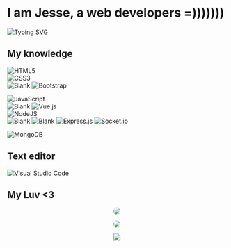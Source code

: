 # I am Jesse, a web developers =)))))))
[![Typing SVG](https://readme-typing-svg.herokuapp.com?color=%2336BCF7&lines=Welcome+to+my+Github+profile)](https://git.io/typing-svg)  

## My knowledge
![HTML5](https://img.shields.io/badge/html5-%23E34F26.svg?style=for-the-badge&logo=html5&logoColor=white)  
![CSS3](https://img.shields.io/badge/css3-%231572B6.svg?style=for-the-badge&logo=css3&logoColor=white)  
![Blank](https://raw.githubusercontent.com/napthedev/napthedev/master/transparent.png)
![Bootstrap](https://img.shields.io/badge/bootstrap-%23563D7C.svg?style=for-the-badge&logo=bootstrap&logoColor=white)

![JavaScript](https://img.shields.io/badge/javascript-%23323330.svg?style=for-the-badge&logo=javascript&logoColor=%23F7DF1E)  
![Blank](https://raw.githubusercontent.com/napthedev/napthedev/master/transparent.png)
![Vue.js](https://img.shields.io/badge/vuejs-%2335495e.svg?style=for-the-badge&logo=vuedotjs&logoColor=%234FC08D)  
![NodeJS](https://img.shields.io/badge/node.js-6DA55F?style=for-the-badge&logo=node.js&logoColor=white)  
![Blank](https://raw.githubusercontent.com/napthedev/napthedev/master/transparent.png)
![Blank](https://raw.githubusercontent.com/napthedev/napthedev/master/transparent.png)
![Express.js](https://img.shields.io/badge/express.js-%23404d59.svg?style=for-the-badge&logo=express&logoColor=%2361DAFB)
![Socket.io](https://img.shields.io/badge/Socket.io-black?style=for-the-badge&logo=socket.io&badgeColor=010101)

![MongoDB](https://img.shields.io/badge/MongoDB-%234ea94b.svg?style=for-the-badge&logo=mongodb&logoColor=white)

## Text editor
![Visual Studio Code](https://img.shields.io/badge/Visual%20Studio%20Code-0078d7.svg?style=for-the-badge&logo=visual-studio-code&logoColor=white)

## My Luv <3 
<p align="center">
  <img src="https://scontent.fhph1-3.fna.fbcdn.net/v/t1.6435-9/242792187_234766402000986_4911559990740309375_n.jpg?_nc_cat=102&ccb=1-5&_nc_sid=8bfeb9&_nc_aid=0&_nc_ohc=srLuIcnKiysAX-ovyiH&_nc_ht=scontent.fhph1-3.fna&oh=e6b98ce7ffcbe430117826cc8a5bc04f&oe=61A4386F" style="border-radius:50%">
</p>
<p align="center">
  <img src="https://scontent.fhph1-1.fna.fbcdn.net/v/t1.6435-9/243123367_233088245502135_1443835102993901977_n.jpg?_nc_cat=104&ccb=1-5&_nc_sid=8bfeb9&_nc_ohc=EOy80R1zhJwAX_Gj8En&_nc_ht=scontent.fhph1-1.fna&oh=32978d3fc69c90d70461427a340cc0e6&oe=61A27511" style="border-radius:50%">
</p>
<p align="center">
 <img src="https://scontent.fhph2-1.fna.fbcdn.net/v/t1.6435-9/242744983_233087428835550_4082922102786790788_n.jpg?_nc_cat=109&ccb=1-5&_nc_sid=8bfeb9&_nc_ohc=SjmdjPlcCjYAX_RTCZx&_nc_ht=scontent.fhph2-1.fna&oh=cbf455ae6377cb8870cf1ebacb433fe5&oe=61A3B1EF">
</p>
<!---
jesseumetoma/jesseumetoma is a ✨ special ✨ repository because its `README.md` (this file) appears on your GitHub profile.
You can click the Preview link to take a look at your changes.
--->
